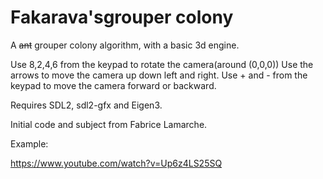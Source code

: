 # Fakarava'sgrouper colony

A ~~ant~~ grouper colony algorithm, with a basic 3d engine.

Use 8,2,4,6 from the keypad to rotate the camera(around (0,0,0))
Use the arrows to move the camera up down left and right.
Use + and - from the keypad to move the camera forward or backward.


Requires SDL2, sdl2-gfx and Eigen3.


Initial code and subject from Fabrice Lamarche.

Example: 

https://www.youtube.com/watch?v=Up6z4LS25SQ
